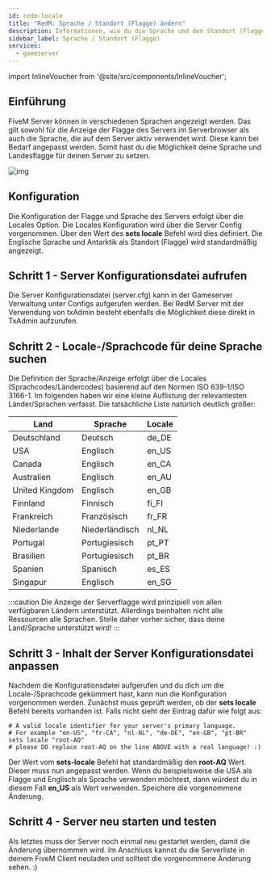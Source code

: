 ```yaml
---
id: redm-locale
title: "RedM: Sprache / Standort (Flagge) ändern"
description: Informationen, wie du die Sprache und den Standort (Flagge) bei einem FiveM Server anpassen kannst. - ZAP-Hosting.com Dokumentation
sidebar_label: Sprache / Standort (Flagge)
services:
  - gameserver
---
```


import InlineVoucher from '@site/src/components/InlineVoucher';

## Einführung

FiveM Server können in verschiedenen Sprachen angezeigt werden. Das gilt sowohl für die Anzeige der Flagge des Servers im Serverbrowser als auch die Sprache, die auf dem Server aktiv verwendet wird. Diese kann bei Bedarf angepasst werden. Somit hast du die Möglichkeit deine Sprache und Landesflagge für deinen Server zu setzen.

![img](https://screensaver01.zap-hosting.com/index.php/s/JHgoDfcsN4XX8Jb/preview)

<InlineVoucher />

## Konfiguration

Die Konfiguration der Flagge und Sprache des Servers erfolgt über die Locales Option. Die Locales Konfiguration wird über die Server Config vorgenommen. Über den Wert des **sets locale** Befehl wird dies definiert. Die Englische Sprache und Antarktik als Standort (Flagge) wird standardmäßig angezeigt. 



## Schritt 1 - Server Konfigurationsdatei aufrufen

Die Server Konfigurationsdatei (server.cfg) kann in der Gameserver Verwaltung unter Configs aufgerufen werden. Bei RedM Server mit der Verwendung von txAdmin besteht ebenfalls die Möglichkeit diese direkt in TxAdmin aufzurufen.



## Schritt 2 - Locale-/Sprachcode für deine Sprache suchen

Die Definition der Sprache/Anzeige erfolgt über die Locales (Sprachcodes/Ländercodes) basierend auf den Normen ISO 639-1/ISO 3166-1. Im folgenden haben wir eine kleine Auflistung der relevantesten Länder/Sprachen verfasst. Die tatsächliche Liste natürlich deutlich größer:

| Land           | Sprache        | Locale |
| -------------- | -------------- | ------ |
| Deutschland    | Deutsch        | de_DE  |
| USA            | Englisch       | en_US  |
| Canada         | Englisch       | en_CA  |
| Australien     | Englisch       | en_AU  |
| United Kingdom | Englisch       | en_GB  |
| Finnland       | Finnisch       | fi_FI  |
| Frankreich     | Französisch    | fr_FR  |
| Niederlande    | Niederländisch | nl_NL  |
| Portugal       | Portugiesisch  | pt_PT  |
| Brasilien      | Portugiesisch  | pt_BR  |
| Spanien        | Spanisch       | es_ES  |
| Singapur       | Englisch       | en_SG  |

:::caution 
Die Anzeige der Serverflagge wird prinzipiell von allen verfügbaren Ländern unterstützt. Allerdings beinhalten nicht alle Ressourcen alle Sprachen. Stelle daher vorher sicher, dass deine Land/Sprache unterstützt wird!
 :::



## Schritt 3 - Inhalt der  Server Konfigurationsdatei anpassen

Nachdem die Konfigurationsdatei aufgerufen und du dich um die Locale-/Sprachcode gekümmert hast, kann nun die Konfiguration vorgenommen werden.  Zunächst muss geprüft werden, ob der **sets locale** Befehl bereits vorhanden ist. Falls nicht sieht der Eintrag dafür wie folgt aus:

```
# A valid locale identifier for your server's primary language.
# For example "en-US", "fr-CA", "nl-NL", "de-DE", "en-GB", "pt-BR"
sets locale "root-AQ" 
# please DO replace root-AQ on the line ABOVE with a real language! :)
```

Der Wert vom **sets-locale** Befehl hat standardmäßig den **root-AQ** Wert. Dieser muss nun angepasst werden. Wenn du beispielsweise die USA als Flagge und Englisch als Sprache verwenden möchtest, dann würdest du in diesem Fall **en_US** als Wert verwenden. Speichere die vorgenommene Änderung. 



## Schritt 4 - Server neu starten und testen

Als letztes muss der Server noch einmal neu gestartet werden, damit die Änderung übernommen wird. Im Anschluss kannst du die Serverliste in deinem FiveM Client neuladen und solltest die vorgenommene Änderung sehen. :)
